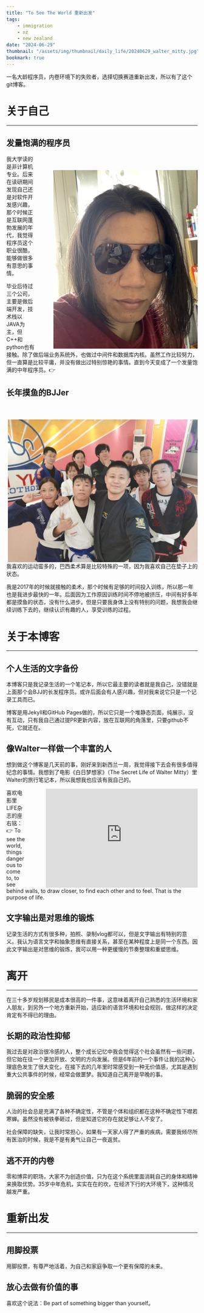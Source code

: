 ```yaml
---
title: "To See The World 重新出发"
tags:
    - immigration
    - nz
    - new zealand
date: "2024-06-29"
thumbnail: "/assets/img/thumbnail/daily_life/20240629_walter_mitty.jpg"
bookmark: true
---
```


一名大龄程序员，内卷环境下的失败者，选择切换赛道重新出发，所以有了这个git博客。


# 关于自己

---

## 发量饱满的程序员
   
   <img src="/assets/img/thumbnail/daily_life/20240629_gary.jpg" style="width: 380px;float: right;margin-left: 50px;margin-top: 40px"/>
   我大学读的是非计算机专业。后来在读研期间发现自己还是对软件开发感兴趣，那个时候正是互联网蓬勃发展的年代，我觉得程序员这个职业很酷，能够做很多有意思的事情。
   
   毕业后待过三个公司，主要是做后端开发，技术栈以JAVA为主，但C++和python也有接触。除了做后端业务系统外，也做过中间件和数据库内核。虽然工作比较努力，但一直算是比较平庸，并没有做出过特别惊艳的事情。直到今天变成了一个发量饱满的中年程序员。👉

## 长年摸鱼的BJJer
   <img src="/assets/img/thumbnail/daily_life/20240629_bjj_in_bonny.jpeg" style="width: 500px;float: right;margin-left: 50px;margin-top: 40px"/>
   我喜欢的运动蛮多的，巴西柔术算是比较特殊的一项，因为我喜欢自己在垫子上的状态。
   
   我是2017年的时候就接触的柔术，那个时候有足够的时间投入训练，所以那一年也是我进步最快的一年。后面因为工作原因训练时间不停地被挤压，中间有好多年都是摸鱼的状态，没有什么进步。但是只要我身体上没有特别的问题，我想我会继续训练下去的，继续认识有趣的人，享受训练的过程。

# 关于本博客

---

## 个人生活的文字备份
   本博客只是我记录生活的一个笔记本，所以它最主要的读者就是我自己，没错就是上面那个会BJJ的长发程序员。或许后面会有人感兴趣，但对我来说它只是一个记录工具而已。
   
   博客是用Jekyll和GitHub Pages做的，所以它只是一个堆静态页面，纯展示，没有互动，只有我自己通过提PR更新内容，放在互联网的角落里，只要github不死，它就还在。

## 像Walter一样做一个丰富的人
   想到做这个博客是几天前的事，刚好来到新西兰一周，我觉得接下去会有很多值得纪念的事情。我想到了电影《白日梦想家》（The Secret Life of Walter Mitty）里Walter的旅行笔记本，所以我想我也应该有我自己的。
   <iframe src="https://www.youtube.com/embed/QwSdCylH9nU" scrolling="no" border="0" frameborder="no" framespacing="0" allowfullscreen="true" height=260px width=400px style="float: right;margin-left: 50px;"> </iframe>
   喜欢电影里LIFE杂志的座右铭： 👉 
   To see the world,
   things dangerous to come to,
   to see behind walls,
   to draw closer,
   to find each other and to feel.
   That is the purpose of life. 
   
## 文字输出是对思维的锻炼
   记录生活的方式有很多种，拍照、录制vlog都可以，但是文字输出有特别的意义。我认为语言文字和抽象思维有直接关系，甚至在某种程度上是同一个东西。因此文字输出是对思维的锻炼，我可以用一种更缓慢的节奏整理和重塑思维。
   
# 离开

---
   在三十多岁规划移民是成本很高的一件事，这意味着离开自己熟悉的生活环境和家人朋友，到另外一个地方重新开始，适应新的语言环境和社会规则，做这样的决定肯定有不得已的理由。

## 长期的政治性抑郁
   我过去是对政治很冷感的人，整个成长记忆中我会觉得这个社会虽然有一些问题，但它始在往一个更加开放、文明的方向发展。但是6年前的一个事件让我的这种心理底色发生了很大变化，在接下去的几年里时常感受到一种无价值感，尤其是遇到重大公共事件的时候，经常会做噩梦。我知道自己离开是早晚的事。
   
## 脆弱的安全感
   人治的社会总是充满了各种不确定性，不管是个体和组织都在这种不确定性下噤若寒蝉。虽然没有被铁拳砸过，但是知道它的存在就足够让人不安了。
   
   社会保障的缺失，让我时常担心，如果有一天家人得了严重的疾病，需要我倾尽所有医治的时候，我是不是有勇气让自己一夜返贫。

## 逃不开的内卷
   零和博弈的职场，大家不为创造价值，只为在这个系统里面消耗自己的身体和精神来换取优势。35岁中年危机，实实在在的坎，在经济下行的大环境下，这种情况越发严重。
   
   
# 重新出发

---

## 用脚投票
   用脚投票，有尊严地活着，为自己和家庭争取一个更有保障的未来。

## 放心去做有价值的事
   喜欢这个说法：Be part of something bigger than yourself。



